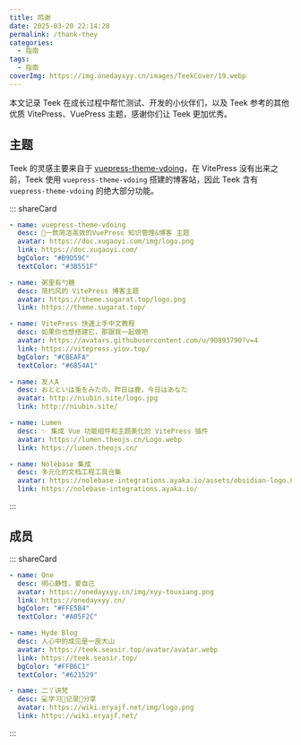 ```yaml
---
title: 鸣谢
date: 2025-03-20 22:14:28
permalink: /thank-they
categories:
  - 指南
tags:
  - 指南
coverImg: https://img.onedayxyy.cn/images/TeekCover/19.webp
---
```


本文记录 Teek 在成长过程中帮忙测试、开发的小伙伴们，以及 Teek 参考的其他优质 VitePress、VuePress 主题，感谢你们让 Teek 更加优秀。

## 主题

Teek 的灵感主要来自于 [vuepress-theme-vdoing](https://doc.xugaoyi.com/)，在 VitePress 没有出来之前，Teek 使用 `vuepress-theme-vdoing` 搭建的博客站，因此 Teek 含有 `vuepress-theme-vdoing` 的绝大部分功能。

::: shareCard

```yaml
- name: vuepress-theme-vdoing
  desc: 🚀一款简洁高效的VuePress 知识管理&博客 主题
  avatar: https://doc.xugaoyi.com/img/logo.png
  link: https://doc.xugaoyi.com/
  bgColor: "#B9D59C"
  textColor: "#3B551F"

- name: 粥里有勺糖
  desc: 简约风的 VitePress 博客主题
  avatar: https://theme.sugarat.top/logo.png
  link: https://theme.sugarat.top/

- name: VitePress 快速上手中文教程
  desc: 如果你也想搭建它，那跟我一起做吧
  avatar: https://avatars.githubusercontent.com/u/90893790?v=4
  link: https://vitepress.yiov.top/
  bgColor: "#CBEAFA"
  textColor: "#6854A1"

- name: 友人A
  desc: おとといは兎をみたの，昨日は鹿，今日はあなた
  avatar: http://niubin.site/logo.jpg
  link: http://niubin.site/

- name: Lumen
  desc: ✨ 集成 Vue 功能组件和主题美化的 VitePress 插件
  avatar: https://lumen.theojs.cn/Logo.webp
  link: https://lumen.theojs.cn/

- name: Nólëbase 集成
  desc: 多元化的文档工程工具合集
  avatar: https://nolebase-integrations.ayaka.io/assets/obsidian-logo.Cz_vZo3r.svg
  link: https://nolebase-integrations.ayaka.io/
```

:::

## 成员

::: shareCard

```yaml
- name: One
  desc: 明心静性，爱自己
  avatar: https://onedayxyy.cn/img/xyy-touxiang.png
  link: https://onedayxyy.cn/
  bgColor: "#FFE5B4"
  textColor: "#A05F2C"

- name: Hyde Blog
  desc: 人心中的成见是一座大山
  avatar: https://teek.seasir.top/avatar/avatar.webp
  link: https://teek.seasir.top/
  bgColor: "#FFB6C1"
  textColor: "#621529"

- name: 二丫讲梵
  desc: 💻学习📝记录🔗分享
  avatar: https://wiki.eryajf.net/img/logo.png
  link: https://wiki.eryajf.net/
```

:::
